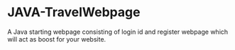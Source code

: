 # JAVA-TravelWebpage
A Java starting webpage consisting of login id and register webpage which will act as boost for your website. 
